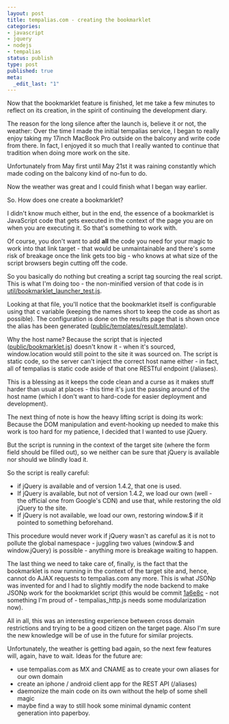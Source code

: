 ```yaml
---
layout: post
title: tempalias.com - creating the bookmarklet
categories:
- javascript
- jquery
- nodejs
- tempalias
status: publish
type: post
published: true
meta:
  _edit_last: "1"
---
```

Now that the bookmarklet feature is finished, let me take a few minutes to reflect on its creation, in the spirit of continuing the development diary.

The reason for the long silence after the launch is, believe it or not, the weather: Over the time I made the initial tempalias service, I began to really enjoy taking my 17inch MacBook Pro outside on the balcony and write code from there. In fact, I enjoyed it so much that I really wanted to continue that tradition when doing more work on the site.

Unfortunately from May first until May 21st it was raining constantly which made coding on the balcony kind of no-fun to do.

Now the weather was great and I could finish what I began way earlier.

So. How does one create a bookmarklet?

I didn't know much either, but in the end, the essence of a bookmarklet is JavaScript code that gets executed in the context of the page you are on when you are executing it. So that's something to work with.

Of course, you don't want to add <strong>all</strong> the code you need for your magic to work into that link target - that would be unmaintainable and there's some risk of breakage once the link gets too big - who knows at what size of the script browsers begin cutting off the code.

So you basically do nothing but creating a script tag sourcing the real script. This is what I'm doing too - the non-minified version of that code is in <a href="http://github.com/pilif/tempalias/blob/master/util/bookmarklet_launcher_test.js">util/bookmarklet_launcher_test.js</a>.

Looking at that file, you'll notice that the bookmarklet itself is configurable using that c variable (keeping the names short to keep the code as short as possible). The configuration is done on the results page that is shown once the alias has been generated (<a href="http://github.com/pilif/tempalias/blob/master/public/templates/result.template#L32">public/templates/result.template</a>).

Why the host name? Because the script that is injected (<a href="http://github.com/pilif/tempalias/blob/master/public/bookmarklet.js">public/bookmarklet.js</a>) doesn't know it - when it's sourced, window.location would still point to the site it was sourced on. The script is static code, so the server can't inject the correct host name either - in fact, all of tempalias is static code aside of that one RESTful endpoint (/aliases).

This is a blessing as it keeps the code clean and a curse as it makes stuff harder than usual at places - this time it's just the passing around of the host name (which I don't want to hard-code for easier deployment and development).

The next thing of note is how the heavy lifting script is doing its work: Because the DOM manipulation and event-hooking up needed to make this work is too hard for my patience, I decided that I wanted to use jQuery.

But the script is running in the context of the target site (where the form field should be filled out), so we neither can be sure that jQuery is available nor should we blindly load it.

So the script is really careful:
<ul>
	<li>if jQuery is available and of version 1.4.2, that one is used.</li>
	<li>If jQuery is available, but not of version 1.4.2, we load our own (well - the official one from Google's CDN) and use that, while restoring the old jQuery to the site.</li>
	<li>If jQuery is not available, we load our own, restoring window.$ if it pointed to something beforehand.</li>
</ul>
This procedure would never work if jQuery wasn't as careful as it is not to pollute the global namespace - juggling two values (window.$ and window.jQuery) is possible - anything more is breakage waiting to happen.

The last thing we need to take care of, finally, is the fact that the bookmarklet is now running in the context of the target site and, hence, cannot do AJAX requests to tempalias.com any more. This is what JSONp was invented for and I had to slightly modify the node backend to make JSONp work for the bookmarklet script (this would be commit <a href="http://github.com/pilif/tempalias/commit/1a6e8c0faca7826b8a49f2ba99faa3d3702f10bd">1a6e8c</a> - not something I'm proud of - tempalias_http.js needs some modularization now).

All in all, this was an interesting experience between cross domain restrictions and trying to be a good citizen on the target page. Also I'm sure the new knowledge will be of use in the future for similar projects.

Unfortunately, the weather is getting bad again, so the next few features will, again, have to wait. Ideas for the future are:
<ul>
	<li>use tempalias.com as MX and CNAME as to create your own aliases for our own domain</li>
	<li>create an iphone / android client app for the REST API (/aliases)</li>
	<li>daemonize the main code on its own without the help of some shell magic</li>
	<li>maybe find a way to still hook some minimal dynamic content generation into paperboy.</li>
</ul>
